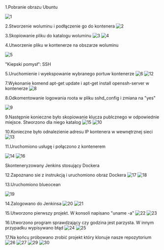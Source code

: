 1.Pobranie obrazu Ubuntu

![1](https://user-images.githubusercontent.com/58219271/151593191-545bd626-7169-461b-8f2f-ef615ad9a029.JPG)

2.Stworzenie woluminu i podłączenie go do kontenera
![2](https://user-images.githubusercontent.com/58219271/151593331-68599323-33c4-4232-bfad-0e80b2b4e15e.JPG)

3.Skopiowanie pliku do katalogu woluminu
![3](https://user-images.githubusercontent.com/58219271/151593441-cc845c99-10e4-42e3-82db-4d31d9fceb02.JPG)
![4](https://user-images.githubusercontent.com/58219271/151593722-db71fc97-b8c4-409b-8a07-2788906edd80.JPG)

4.Utworzenie pliku w kontenerze na obszarze woluminu

![5](https://user-images.githubusercontent.com/58219271/151594055-78badd1b-1adb-408a-9128-1fe7e6be4f49.JPG)

"Kiepski pomysł": SSH 

5.Uruchomienie i wyekspowanie wybranego portuw kontenerze
![6](https://user-images.githubusercontent.com/58219271/151594235-ce1e3707-5e7c-4509-9f3b-6bcde31c1aab.JPG)
![12](https://user-images.githubusercontent.com/58219271/151594928-c89a8701-4b53-489e-9f1f-8c418cef84db.JPG)

7.Wykonanie komend apt-get update i apt-get install openssh-server w kontenerze
![8](https://user-images.githubusercontent.com/58219271/151594451-03dfec5e-7260-460a-bbcf-4657d61e8567.JPG)

8.Odkomentowanie logowania roota w pliku sshd_config i zmiana na "yes"

![9](https://user-images.githubusercontent.com/58219271/151594593-f07cadb8-ecc2-434c-aafa-bcdf47ec4ed5.JPG)

9.Następnie konieczne było skopiowanie klucza publcznego w odpowiednie miejsce. Stworzono dla niego katalog
![15](https://user-images.githubusercontent.com/58219271/151595221-dde96e9f-4e90-48e5-ba8e-8afc8f9461bf.JPG)
![10](https://user-images.githubusercontent.com/58219271/151594776-10fbe572-aed0-49f9-abf9-da40ac6817ab.JPG)

10.Konieczne było odnalezienie adresu IP kontenera w wewnętrznej sieci
![13](https://user-images.githubusercontent.com/58219271/151595054-b0510e98-e2bf-4688-9f54-af5306da4804.JPG)

11.Uruchomiono usługę i połączono z kontenerem

![14](https://user-images.githubusercontent.com/58219271/151595159-01324f5b-5416-43e8-8863-20e69b26fd8f.JPG)
![16](https://user-images.githubusercontent.com/58219271/151595250-9eeb5083-2915-4790-8700-6cfdd2a79a62.JPG)

Skonteneryzowany Jenkins stosujący Dockera

12.Zapoznano sie z instrukcją i uruchomiono obraz Dockera
![17](https://user-images.githubusercontent.com/58219271/151595382-3200c02e-335b-492d-9f8c-44d9c8f39ed1.JPG)
![18](https://user-images.githubusercontent.com/58219271/151595474-6aafa6a6-cfc5-46a8-8d7c-05bc595a94a5.JPG)

13.Uruchomiono blueocean

![19](https://user-images.githubusercontent.com/58219271/151595565-02780643-b21c-4dcb-9223-8c85223e4f45.JPG)


14.Zalogowano do Jenkinsa
![20](https://user-images.githubusercontent.com/58219271/151595655-39403d7a-3c4c-4306-8471-56bdb205c864.JPG)
![21](https://user-images.githubusercontent.com/58219271/151595677-a4623b9b-0f37-4169-8012-49743cff1187.JPG)

15.Utworzono pierwszy projekt. W konsoli napisano "uname -a"
![22](https://user-images.githubusercontent.com/58219271/151595736-1c356699-730d-4a71-b6b7-6d580113135b.JPG)
![23](https://user-images.githubusercontent.com/58219271/151595871-e33c11c4-f57f-4b37-b5d3-381ef231c5f3.JPG)

16.Utworzono program sprawdzający czy godzina jest parzysta. W innym przypadku wypisywano błąd
![24](https://user-images.githubusercontent.com/58219271/151595954-1c808544-8ad6-4033-9329-d2df5ede59a3.JPG)
![25](https://user-images.githubusercontent.com/58219271/151595964-1f35d81a-0157-4b93-be88-b055955e509e.JPG)

17.Na końcu próbowano zrobić projekt który klonuje nasze repozytorium
![26](https://user-images.githubusercontent.com/58219271/151596090-6f284dea-d822-4283-b306-6cc9722c06e0.JPG)
![27](https://user-images.githubusercontent.com/58219271/151596101-80fad293-52f8-4d23-bbf1-77b6d0e852a3.JPG)
![29](https://user-images.githubusercontent.com/58219271/151596109-c6830a5d-5cf5-45a5-8a3d-033ce275271f.JPG)
![30](https://user-images.githubusercontent.com/58219271/151596116-3d621ad4-afd3-4d97-8898-5ffdb0f363b4.JPG)










